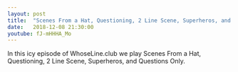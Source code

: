 ```yaml
---
layout: post
title:  "Scenes From a Hat, Questioning, 2 Line Scene, Superheros, and Questions Only."
date:   2018-12-08 21:30:00
youtube: fJ-mHHHA_Mo
---
```


In this icy episode of WhoseLine.club we play Scenes From a Hat, Questioning, 2 Line Scene, Superheros, and Questions Only.

